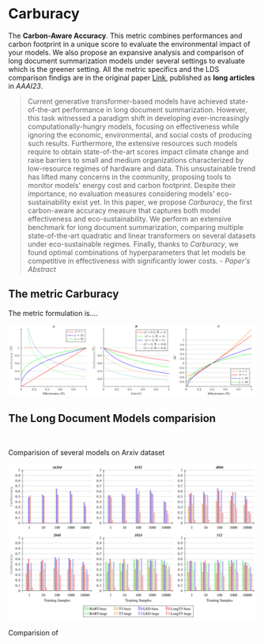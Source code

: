 # Carburacy

The **Carbon-Aware Accuracy**. This metric combines performances and carbon footprint in a unique score to evaluate the environmental impact of your models. 
We also propose an expansive analysis and comparison of long document summarization models under several settings to evaluate which is the greener setting.
All the metric specifics and the LDS comparison findigs are in the original paper [Link](link), published as **long articles** in *AAAI23*.

>Current generative transformer-based models have achieved state-of-the-art performance in long document summarization.
However, this task witnessed a paradigm shift in developing ever-increasingly computationally-hungry models, focusing on effectiveness while ignoring the economic, environmental, and social costs of producing such results.
Furthermore, the extensive resources such models require to obtain state-of-the-art scores impact climate change and raise barriers to small and medium organizations characterized by low-resource regimes of hardware and data.
This unsustainable trend has lifted many concerns in the community, proposing tools to monitor models' energy cost and carbon footprint.
Despite their importance, no evaluation measures considering models' eco-sustainability exist yet.
In this paper, we propose *Carburacy*, the first carbon-aware accuracy measure that captures both model effectiveness and eco-sustainability.
We perform an extensive benchmark for long document summarization, comparing multiple state-of-the-art quadratic and linear transformers on several datasets under eco-sustainable regimes.
Finally, thanks to *Carburacy*, we found optimal combinations of hyperparameters that let models be competitive in effectiveness with significantly lower costs. - *Paper's Abstract*

## The metric Carburacy 

The metric formulation is....
<p align="center">
  <img src="./figure/carb_graph1.png" title="nlg-metricverse" alt="">
</p>

## The Long Document Models comparision

<p align="center">
  <img src="./figure/LDSM_graph1.png" title="Long document summarizaiton models comparison" alt="">
</p>

Comparision of several models on Arxiv dataset

<p align="center">
  <img src="./figure/LDSM_graph2.png" title="Long document summarizaiton models comparison" alt="">
</p>

Comparision of

